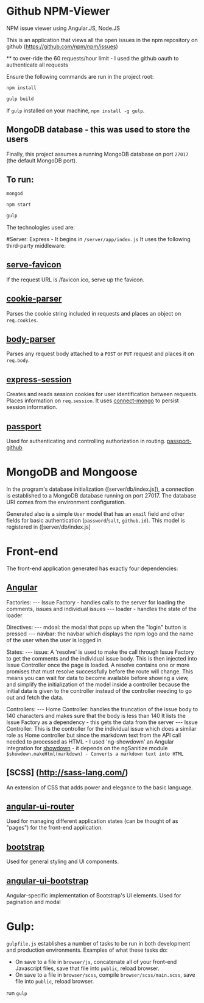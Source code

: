 
# Github NPM-Viewer

NPM issue viewer using Angular.JS, Node.JS 

This is an application that views all the open issues in the npm repository on github (https://github.com/npm/npm/issues)

** to over-ride the 60 requests/hour limit - I used the github oauth to authenticate all requests 


Ensure the following commands are run in the project root:

```bash
npm install
```

```bash
gulp build
```

If  `gulp` installed on your machine,  `npm install -g gulp`.

## MongoDB database - this was used to store the users 

Finally, this project assumes a running MongoDB database on port `27017` (the default MongoDB port).

## To run: 
```bash
mongod 
```

```bash
npm start
```

```bash
gulp
```

The technologies used are: 

#Server: 
Express - It begins in `/server/app/index.js`
It uses the following third-party middleware:

## [serve-favicon](https://github.com/expressjs/serve-favicon)

If the request URL is /favicon.ico, serve up the favicon.

## [cookie-parser](https://github.com/expressjs/cookie-parser)

Parses the cookie string included in requests and places an object on `req.cookies`.

## [body-parser](https://github.com/expressjs/body-parser)

Parses any request body attached to a `POST` or `PUT` request and places it on `req.body`.

## [express-session](https://github.com/expressjs/session)

Creates and reads session cookies for user identification between requests. Places information on `req.session`. It uses [connect-mongo](https://github.com/kcbanner/connect-mongo) to persist session information.

## [passport](https://github.com/jaredhanson/passport)

Used for authenticating and controlling authorization in routing.  [passport-github](https://github.com/jaredhanson/passport-github)

# MongoDB and Mongoose

In the program's database initialization ([server/db/index.js]), a connection is established to a MongoDB database running on port 27017. The database URI comes from the environment configuration.

Generated also is a simple `User` model that has an `email` field and other fields for basic authentication (`password`/`salt`, `github.id`). This model is registered in ([server/db/index.js]

# Front-end 
The front-end application generated has exactly four dependencies:

## [Angular](https://angularjs.org/)
Factories: 
--- Issue Factory - handles calls to the server for loading the comments, issues and individual issues 
--- loader - handles the state of the loader 

Directives: 
--- mdoal: the modal that pops up when the "login" button is pressed
--- navbar: the navbar which displays the npm logo and the name of the user when the user is logged in 

States: 
--- issue: A 'resolve' is used to make the call through Issue Factory to get the comments and the individual issue body. This is then 			 injected into Issue Controller once the page is loaded. A resolve contains one or more promises that must resolve 					   successfully before the route will change. This means you can wait for data to become available before showing a view, and 			 simplify the initialization of the model inside a controller because the initial data is given to the controller instead of 			the controller needing to go out and fetch the data.

Controllers: 
--- Home Controller: handles the truncation of the issue body to 140 characters and makes sure that the body is less than 140
					 It lists the Issue Factory as a dependency - this gets the data from the server 
--- Issue Controller: This is the controller for the individual issue which does a similar role as Home controller but since the      						markdown text from the API call needed to processed as HTML - I used 'ng-showdown' an Angular integration for 						  [showdown](https://github.com/showdownjs/showdown) - it depends on the ngSanitize module 
					 ```$showdown.makeHtml(markdown) - Converts a markdown text into HTML```

## [SCSS] (http://sass-lang.com/)
An extension of CSS that adds power and elegance to the basic language. 

## [angular-ui-router](https://github.com/angular-ui/ui-router)

Used for managing different application states (can be thought of as "pages") for the front-end application. 

## [bootstrap](http://getbootstrap.com/)

Used for general styling and UI components.

## [angular-ui-bootstrap](http://getbootstrap.com/)

Angular-specific implementation of Bootstrap's UI elements. Used for pagination and modal

# Gulp:

`gulpfile.js` establishes a number of tasks to be run in both development and production environments. Examples of what these tasks do:

- On save to a file in `browser/js`, concatenate all of your front-end Javascript files, save that file into `public`, reload browser.
- On save to a file in `browser/scss`, compile `browser/scss/main.scss`, save file into `public`, reload browser.

run ```gulp```


